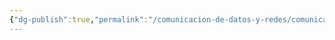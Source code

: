 ```yaml
---
{"dg-publish":true,"permalink":"/comunicacion-de-datos-y-redes/comunicacion-de-datos-y-redes/"}
---
```


